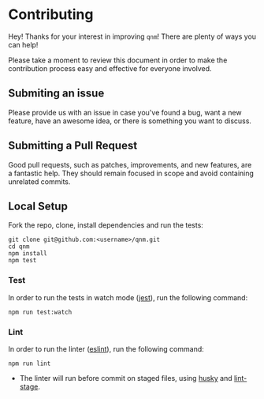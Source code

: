# Contributing

Hey! Thanks for your interest in improving `qnm`! There are plenty of ways you can help!

Please take a moment to review this document in order to make the contribution process easy and effective for everyone involved.

## Submiting an issue

Please provide us with an issue in case you've found a bug, want a new feature, have an awesome idea, or there is something you want to discuss.

## Submitting a Pull Request

Good pull requests, such as patches, improvements, and new features, are a fantastic help. They should remain focused in scope and avoid containing unrelated commits.

## Local Setup
Fork the repo, clone, install dependencies and run the tests:

```
git clone git@github.com:<username>/qnm.git
cd qnm
npm install
npm test
```

### Test

In order to run the tests in watch mode ([jest](https://github.com/facebook/jest)), run the following command:

```
npm run test:watch
``` 

### Lint

In order to run the linter ([eslint](https://github.com/eslint/eslint)), run the following command:

```
npm run lint
``` 

* The linter will run before commit on staged files, using [husky](https://github.com/typicode/husky) and [lint-stage](https://github.com/okonet/lint-staged).